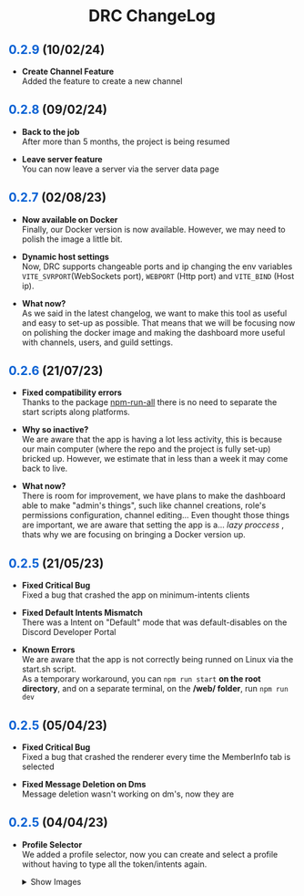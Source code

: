 <center>
<h1>DRC ChangeLog</h1>
</center>
<h2><span style="color:#005fd3">0.2.9</span> (10/02/24) </h2>
<ul>
    <li>
        <p>
        <b>Create Channel Feature</b>
        <br/>
        Added the feature to create a new channel
        </p>
    </li>
</ul>
<h2><span style="color:#005fd3">0.2.8</span> (09/02/24) </h2>
<ul>
    <li>
        <p>
        <b>Back to the job</b>
        <br/>
        After more than 5 months, the project is being resumed
        </p>
    </li>
    <li>
        <p>
        <b>Leave server feature</b>
        <br/>
        You can now leave a server via the server data page
        </p>
    </li>
</ul>
<h2><span style="color:#005fd3">0.2.7</span> (02/08/23) </h2>
<ul>
    <li>
        <p>
        <b>Now available on Docker</b>
        <br/>
        Finally, our Docker version is now available. However, we may need to polish the image a little bit.
        </p>
    </li>
    <li>
        <p>
        <b>Dynamic host settings</b>
        <br/>
        Now, DRC supports changeable ports and ip changing the env variables <code>VITE_SVRPORT</code>(WebSockets port), <code>WEBPORT</code> (Http port) and <code>VITE_BIND</code> (Host ip).
        </p>
    </li>
    <li>
        <p>
        <b>What now?</b>
        <br/>
        As we said in the latest changelog, we want to make this tool as useful and easy to set-up as possible. That means that we will be focusing now on polishing the docker image and making the dashboard more useful with channels, users, and guild settings.
        </p>
    </li>
</ul>

<h2><span style="color:#005fd3">0.2.6</span> (21/07/23) </h2>
<ul>
    <li>
        <p>
        <b>Fixed compatibility errors</b>
        <br/>
        Thanks to the package <a href="https://www.npmjs.com/package/npm-run-all">npm-run-all</a> there is no need to separate the start scripts along platforms.
        </p>
    </li>
    <li>
        <p>
        <b>Why so inactive?</b>
        <br/>
        We are aware that the app is having a lot less activity, this is because our main computer (where the repo and the project is fully set-up) bricked up.
        However, we estimate that in less than a week it may come back to live.
        </p>
    </li>
    <li>
        <p>
        <b>What now?</b>
        <br/>
        There is room for improvement, we have plans to make the dashboard able to make "admin's things", such like channel creations, role's permissions configuration, channel editing...    
        Even thought those things are important, we are aware that setting the app is a... <i>lazy proccess</i> , thats why we are focusing on bringing a Docker version up.
        </p>
    </li>
</ul>

<h2><span style="color:#005fd3">0.2.5</span> (21/05/23) </h2>
<ul>
    <li>
        <p>
        <b>Fixed Critical Bug</b>
        <br/>
        Fixed a bug that crashed the app on minimum-intents clients
        </p>
    </li>
    <li>
        <p>
        <b>Fixed Default Intents Mismatch</b>
        <br/>
        There was a Intent on "Default" mode that was default-disables on the Discord Developer Portal
        </p>
    </li>
    <li>
        <p>
        <b>Known Errors</b>
        <br/>
        We are aware that the app is not correctly being runned on Linux via the start.sh script.<br/>
        As a temporary workaround, you can <code>npm run start</code> <b>on the root directory</b>, and on a separate terminal, on the <b>/web/ folder</b>, run <code>npm run dev</code>
        </p>
    </li>
</ul>


<h2><span style="color:#005fd3">0.2.5</span> (05/04/23) </h2>
<ul>
    <li>
        <p>
        <b>Fixed Critical Bug</b>
        <br/>
        Fixed a bug that crashed the renderer every time the MemberInfo tab is selected
        </p>
    </li>
    <li>
        <p>
        <b>Fixed Message Deletion on Dms</b>
        <br/>
        Message deletion wasn't working on dm's, now they are
        </p>
    </li>
</ul>

<h2><span style="color:#005fd3">0.2.5</span> (04/04/23) </h2>
<ul>
    <li>
        <p>
        <b>Profile Selector</b>
        <br/>
        We added a profile selector, now you can create and select a profile without having to type all the token/intents   again.
        </p>
        <details>
            <summary>Show Images</summary>
            <img src="https://i.imgur.com/yVE2TTu.png" />
            <img src="https://i.imgur.com/z9ZoEob.png" />
        </details>
    </li>
</ul>

